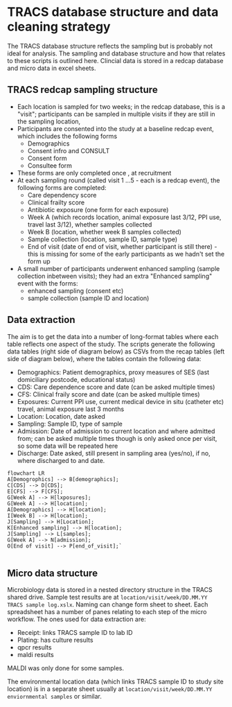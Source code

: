 # TRACS database structure and data cleaning strategy

The TRACS database structure reflects the sampling but is probably not ideal for
analysis. The sampling and database structure and how that relates to these
scripts is outlined here. Clincial data is stored in a redcap database and micro
data in excel sheets.

## TRACS redcap sampling structure

* Each location is sampled for two weeks; in the redcap database, this is a
"visit"; participants can be sampled in multiple visits if they are still in the
sampling location,
* Participants are consented into the study at a baseline redcap event, which includes
  the following forms
    + Demographics
    + Consent infro and CONSULT
    + Consent form 
    + Consultee form
* These forms are only completed once , at recruitment
* At each sampling round (called visit 1 ...5 - each is a redcap event), the following forms are completed:
  + Care dependency score
  + Clinical frailty score
  + Antibiotic exposure (one form for each exposure)
  + Week A (which records location, animal exposure last 3/12, PPI use, travel
  last 3/12), whether samples collected
  + Week B (location, whether week B samples collected)
  + Sample collection (location, sample ID, sample type)
  + End of visit (date of end of visit, whether participant is still there) -
  this is missing for some of the early participants as we hadn't set the form
  up
* A small number of participants underwent enhanced sampling (sample collection
inbetween visits); they had an extra "Enhanced sampling" event with the forms:
  + enhanced sampling (consent etc)
  + sample collection (sample ID and location)

## Data extraction

The aim is to get the data into a number of long-format tables where each table
reflects one aspect of the study. The scripts generate the following data tables
(right side of diagram below) as CSVs from the recap tables (left side of
diagram below), where the tables contain the following data:

* Demographics: Patient demographics, proxy measures of SES (last domiciliary
postcode, educational status)
* CDS: Care dependence score and date (can be asked multiple times)
* CFS: Clinical fraily score and date (can be asked multiple times)
* Exposures: Current PPI use, current medical device in situ (catheter etc) travel, animal exposure last 3 months
* Location: Location, date asked
* Sampling: Sample ID, type of sample
* Admission: Date of admission to current location and where admitted from; can
  be asked multiple times though is only asked once per visit, so some data will
  be repeated here
* Discharge: Date asked, still present in sampling area (yes/no), if no, where
discharged to and date.

```mermaid
flowchart LR
A[Demogrophics] --> B[demographics];
C[CDS] --> D[CDS];
E[CFS] --> F[CFS];
G[Week A] --> H[lxposures];
G[Week A] --> H[location];
A[Demographics] --> H[location];
I[Week B] --> H[location];
J[Sampling] --> H[Location];
K[Enhanced sampling] --> H[location];
J[Sampling] --> L[samples];
G[Week A] --> N[admission];
O[End of visit] --> P[end_of_visit];`


```

## Micro data structure

Microbiology data is stored in a nested directory structure in the TRACS shared
drive. Sample test results are at `location/visit/week/DD.MM.YY TRACS sample
log.xslx`. Naming can change form sheet to sheet. Each spreadsheet has a number
of panes relating to each step of the micro workflow. The ones used for data
extraction are:

* Receipt: links TRACS sample ID to lab ID
* Plating: has culture results
* qpcr results
* maldi results

MALDI was only done for some samples.

The environmental location data (which links TRACS sample ID to study site
location) is in a separate sheet usually at `location/visit/week/DD.MM.YY
enviornmental samples` or similar. 

